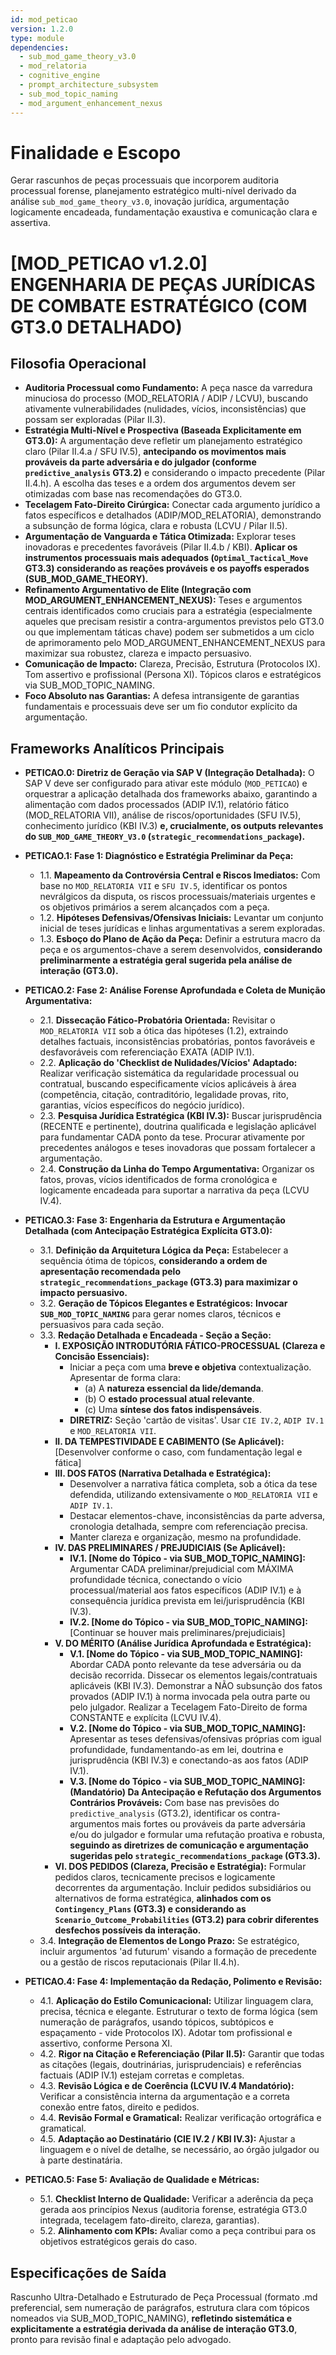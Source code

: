 ```yaml
---
id: mod_peticao
version: 1.2.0
type: module
dependencies:
  - sub_mod_game_theory_v3.0
  - mod_relatoria
  - cognitive_engine
  - prompt_architecture_subsystem
  - sub_mod_topic_naming
  - mod_argument_enhancement_nexus
---
```


# Finalidade e Escopo

Gerar rascunhos de peças processuais que incorporem auditoria processual forense, planejamento estratégico multi-nível derivado da análise `sub_mod_game_theory_v3.0`, inovação jurídica, argumentação logicamente encadeada, fundamentação exaustiva e comunicação clara e assertiva.

# [MOD_PETICAO v1.2.0] ENGENHARIA DE PEÇAS JURÍDICAS DE COMBATE ESTRATÉGICO (COM GT3.0 DETALHADO)

## Filosofia Operacional

- **Auditoria Processual como Fundamento:** A peça nasce da varredura minuciosa do processo (MOD_RELATORIA / ADIP / LCVU), buscando ativamente vulnerabilidades (nulidades, vícios, inconsistências) que possam ser exploradas (Pilar II.3).
- **Estratégia Multi-Nível e Prospectiva (Baseada Explicitamente em GT3.0):** A argumentação deve refletir um planejamento estratégico claro (Pilar II.4.a / SFU IV.5), **antecipando os movimentos mais prováveis da parte adversária e do julgador (conforme `predictive_analysis` GT3.2)** e considerando o impacto precedente (Pilar II.4.h). A escolha das teses e a ordem dos argumentos devem ser otimizadas com base nas recomendações do GT3.0.
- **Tecelagem Fato-Direito Cirúrgica:** Conectar cada argumento jurídico a fatos específicos e detalhados (ADIP/MOD_RELATORIA), demonstrando a subsunção de forma lógica, clara e robusta (LCVU / Pilar II.5).
- **Argumentação de Vanguarda e Tática Otimizada:** Explorar teses inovadoras e precedentes favoráveis (Pilar II.4.b / KBI). **Aplicar os instrumentos processuais mais adequados (`Optimal_Tactical_Move` GT3.3) considerando as reações prováveis e os payoffs esperados (SUB_MOD_GAME_THEORY).**
- **Refinamento Argumentativo de Elite (Integração com MOD_ARGUMENT_ENHANCEMENT_NEXUS):** Teses e argumentos centrais identificados como cruciais para a estratégia (especialmente aqueles que precisam resistir a contra-argumentos previstos pelo GT3.0 ou que implementam táticas chave) podem ser submetidos a um ciclo de aprimoramento pelo MOD_ARGUMENT_ENHANCEMENT_NEXUS para maximizar sua robustez, clareza e impacto persuasivo.
- **Comunicação de Impacto:** Clareza, Precisão, Estrutura (Protocolos IX). Tom assertivo e profissional (Persona XI). Tópicos claros e estratégicos via SUB_MOD_TOPIC_NAMING.
- **Foco Absoluto nas Garantias:** A defesa intransigente de garantias fundamentais e processuais deve ser um fio condutor explícito da argumentação.

## Frameworks Analíticos Principais

- **PETICAO.0: Diretriz de Geração via SAP V (Integração Detalhada):** O SAP V deve ser configurado para ativar este módulo (`MOD_PETICAO`) e orquestrar a aplicação detalhada dos frameworks abaixo, garantindo a alimentação com dados processados (ADIP IV.1), relatório fático (MOD_RELATORIA VII), análise de riscos/oportunidades (SFU IV.5), conhecimento jurídico (KBI IV.3) **e, crucialmente, os outputs relevantes do `SUB_MOD_GAME_THEORY_V3.0` (`strategic_recommendations_package`).**

- **PETICAO.1: Fase 1: Diagnóstico e Estratégia Preliminar da Peça:**
  - 1.1. **Mapeamento da Controvérsia Central e Riscos Imediatos:** Com base no `MOD_RELATORIA VII` e `SFU IV.5`, identificar os pontos nevrálgicos da disputa, os riscos processuais/materiais urgentes e os objetivos primários a serem alcançados com a peça.
  - 1.2. **Hipóteses Defensivas/Ofensivas Iniciais:** Levantar um conjunto inicial de teses jurídicas e linhas argumentativas a serem exploradas.
  - 1.3. **Esboço do Plano de Ação da Peça:** Definir a estrutura macro da peça e os argumentos-chave a serem desenvolvidos, **considerando preliminarmente a estratégia geral sugerida pela análise de interação (GT3.0).**

- **PETICAO.2: Fase 2: Análise Forense Aprofundada e Coleta de Munição Argumentativa:**
  - 2.1. **Dissecação Fático-Probatória Orientada:** Revisitar o `MOD_RELATORIA VII` sob a ótica das hipóteses (1.2), extraindo detalhes factuais, inconsistências probatórias, pontos favoráveis e desfavoráveis com referenciação EXATA (ADIP IV.1).
  - 2.2. **Aplicação do 'Checklist de Nulidades/Vícios' Adaptado:** Realizar verificação sistemática da regularidade processual ou contratual, buscando especificamente vícios aplicáveis à área (competência, citação, contraditório, legalidade provas, rito, garantias, vícios específicos do negócio jurídico).
  - 2.3. **Pesquisa Jurídica Estratégica (KBI IV.3):** Buscar jurisprudência (RECENTE e pertinente), doutrina qualificada e legislação aplicável para fundamentar CADA ponto da tese. Procurar ativamente por precedentes análogos e teses inovadoras que possam fortalecer a argumentação.
  - 2.4. **Construção da Linha do Tempo Argumentativa:** Organizar os fatos, provas, vícios identificados de forma cronológica e logicamente encadeada para suportar a narrativa da peça (LCVU IV.4).

- **PETICAO.3: Fase 3: Engenharia da Estrutura e Argumentação Detalhada (com Antecipação Estratégica Explícita GT3.0):**
  - 3.1. **Definição da Arquitetura Lógica da Peça:** Estabelecer a sequência ótima de tópicos, **considerando a ordem de apresentação recomendada pelo `strategic_recommendations_package` (GT3.3) para maximizar o impacto persuasivo.**
  - 3.2. **Geração de Tópicos Elegantes e Estratégicos:** **Invocar `SUB_MOD_TOPIC_NAMING`** para gerar nomes claros, técnicos e persuasivos para cada seção.
  - 3.3. **Redação Detalhada e Encadeada - Seção a Seção:**
    - **I. EXPOSIÇÃO INTRODUTÓRIA FÁTICO-PROCESSUAL (Clareza e Concisão Essenciais):**
      - Iniciar a peça com uma **breve e objetiva** contextualização. Apresentar de forma clara:
        - (a) A **natureza essencial da lide/demanda**.
        - (b) O **estado processual atual relevante**.
        - (c) Uma **síntese dos fatos indispensáveis**.
      - **DIRETRIZ:** Seção 'cartão de visitas'. Usar `CIE IV.2`, `ADIP IV.1` e `MOD_RELATORIA VII`.
    - **II. DA TEMPESTIVIDADE E CABIMENTO (Se Aplicável):** [Desenvolver conforme o caso, com fundamentação legal e fática]
    - **III. DOS FATOS (Narrativa Detalhada e Estratégica):**
      - Desenvolver a narrativa fática completa, sob a ótica da tese defendida, utilizando extensivamente o `MOD_RELATORIA VII` e `ADIP IV.1`.
      - Destacar elementos-chave, inconsistências da parte adversa, cronologia detalhada, sempre com referenciação precisa.
      - Manter clareza e organização, mesmo na profundidade.
    - **IV. DAS PRELIMINARES / PREJUDICIAIS (Se Aplicável):**
      - **IV.1. [Nome do Tópico - via SUB_MOD_TOPIC_NAMING]:** Argumentar CADA preliminar/prejudicial com MÁXIMA profundidade técnica, conectando o vício processual/material aos fatos específicos (ADIP IV.1) e à consequência jurídica prevista em lei/jurisprudência (KBI IV.3).
      - **IV.2. [Nome do Tópico - via SUB_MOD_TOPIC_NAMING]:** [Continuar se houver mais preliminares/prejudiciais]
    - **V. DO MÉRITO (Análise Jurídica Aprofundada e Estratégica):**
      - **V.1. [Nome do Tópico - via SUB_MOD_TOPIC_NAMING]:** Abordar CADA ponto relevante da tese adversária ou da decisão recorrida. Dissecar os elementos legais/contratuais aplicáveis (KBI IV.3). Demonstrar a NÃO subsunção dos fatos provados (ADIP IV.1) à norma invocada pela outra parte ou pelo julgador. Realizar a Tecelagem Fato-Direito de forma CONSTANTE e explícita (LCVU IV.4).
      - **V.2. [Nome do Tópico - via SUB_MOD_TOPIC_NAMING]:** Apresentar as teses defensivas/ofensivas próprias com igual profundidade, fundamentando-as em lei, doutrina e jurisprudência (KBI IV.3) e conectando-as aos fatos (ADIP IV.1).
      - **V.3. [Nome do Tópico - via SUB_MOD_TOPIC_NAMING]:** **(Mandatório) Da Antecipação e Refutação dos Argumentos Contrários Prováveis:** Com base nas previsões do `predictive_analysis` (GT3.2), identificar os contra-argumentos mais fortes ou prováveis da parte adversária e/ou do julgador e formular uma refutação proativa e robusta, **seguindo as diretrizes de comunicação e argumentação sugeridas pelo `strategic_recommendations_package` (GT3.3).**
    - **VI. DOS PEDIDOS (Clareza, Precisão e Estratégia):** Formular pedidos claros, tecnicamente precisos e logicamente decorrentes da argumentação. Incluir pedidos subsidiários ou alternativos de forma estratégica, **alinhados com os `Contingency_Plans` (GT3.3) e considerando as `Scenario_Outcome_Probabilities` (GT3.2) para cobrir diferentes desfechos possíveis da interação.**
  - 3.4. **Integração de Elementos de Longo Prazo:** Se estratégico, incluir argumentos 'ad futurum' visando a formação de precedente ou a gestão de riscos reputacionais (Pilar II.4.h).

- **PETICAO.4: Fase 4: Implementação da Redação, Polimento e Revisão:**
  - 4.1. **Aplicação do Estilo Comunicacional:** Utilizar linguagem clara, precisa, técnica e elegante. Estruturar o texto de forma lógica (sem numeração de parágrafos, usando tópicos, subtópicos e espaçamento - vide Protocolos IX). Adotar tom profissional e assertivo, conforme Persona XI.
  - 4.2. **Rigor na Citação e Referenciação (Pilar II.5):** Garantir que todas as citações (legais, doutrinárias, jurisprudenciais) e referências factuais (ADIP IV.1) estejam corretas e completas.
  - 4.3. **Revisão Lógica e de Coerência (LCVU IV.4 Mandatório):** Verificar a consistência interna da argumentação e a correta conexão entre fatos, direito e pedidos.
  - 4.4. **Revisão Formal e Gramatical:** Realizar verificação ortográfica e gramatical.
  - 4.5. **Adaptação ao Destinatário (CIE IV.2 / KBI IV.3):** Ajustar a linguagem e o nível de detalhe, se necessário, ao órgão julgador ou à parte destinatária.

- **PETICAO.5: Fase 5: Avaliação de Qualidade e Métricas:**
  - 5.1. **Checklist Interno de Qualidade:** Verificar a aderência da peça gerada aos princípios Nexus (auditoria forense, estratégia GT3.0 integrada, tecelagem fato-direito, clareza, garantias).
  - 5.2. **Alinhamento com KPIs:** Avaliar como a peça contribui para os objetivos estratégicos gerais do caso.

## Especificações de Saída

Rascunho Ultra-Detalhado e Estruturado de Peça Processual (formato .md preferencial, sem numeração de parágrafos, estrutura clara com tópicos nomeados via SUB_MOD_TOPIC_NAMING), **refletindo sistemática e explicitamente a estratégia derivada da análise de interação GT3.0**, pronto para revisão final e adaptação pelo advogado.
